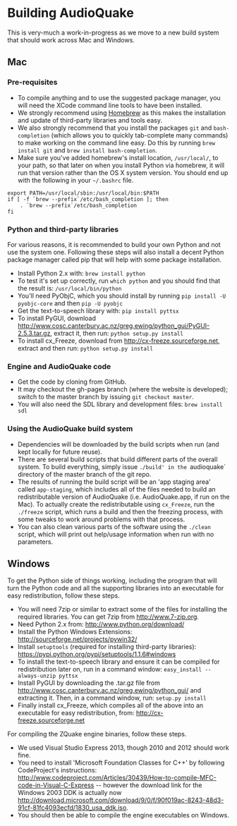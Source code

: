 Building AudioQuake
====================

This is very-much a work-in-progress as we move to a new build system that should work across Mac and Windows.

Mac
----

### Pre-requisites

* To compile anything and to use the suggested package manager, you will need the XCode command line tools to have been installed.
* We strongly recommend using [Homebrew](http://brew.sh) as this makes the installation and update of third-party libraries and tools easy.
* We also strongly recommend that you install the packages `git` and `bash-completion` (which allows you to quickly tab-complete many commands) to make working on the command line easy.  Do this by running `brew install git` and `brew install bash-completion`.
* Make sure you've added homebrew's install location, `/usr/local/`, to your path, so that later on when you install Python via homebrew, it will run that version rather than the OS X system version.  You should end up with the following in your `~/.bashrc` file.

```
export PATH=/usr/local/sbin:/usr/local/bin:$PATH
if [ -f `brew --prefix`/etc/bash_completion ]; then
	. `brew --prefix`/etc/bash_completion
fi
```

### Python and third-party libraries

For various reasons, it is recommended to build your own Python and not use the system one.  Following these steps will also install a decent Python package manager called pip that will help with some package installation.

* Install Python 2.x with: `brew install python`
* To test it's set up correctly, run `which python` and you should find that the result is: `/usr/local/bin/python`
* You'll need PyObjC, which you should install by running `pip install -U pyobjc-core` and then `pip -U pyobjc`
* Get the text-to-speech library with: `pip install pyttsx`
* To install PyGUI, download <http://www.cosc.canterbury.ac.nz/greg.ewing/python_gui/PyGUI-2.5.3.tar.gz>, extract it, then run: `python setup.py install`
* To install cx_Freeze, download from <http://cx-freeze.sourceforge.net>, extract and then run: `python setup.py install`

### Engine and AudioQuake code

* Get the code by cloning from GitHub.
* It may checkout the gh-pages branch (where the website is developed); switch to the master branch by issuing `git checkout master`.
* You will also need the SDL library and development files: `brew install sdl`

### Using the AudioQuake build system

* Dependencies will be downloaded by the build scripts when run (and kept locally for future reuse).
* There are several build scripts that build different parts of the overall system.  To build everything, simply issue `./build' in the `audioquake` directory of the master branch of the git repo.
* The results of running the build script will be an 'app staging area' called `app-staging`, which includes all of the files needed to build an redistributable version of AudioQuake (i.e. AudioQuake.app, if run on the Mac).  To actually create the redistributable using `cx_Freeze`, run the `./freeze` script, which runs a build and then the freezing process, with some tweaks to work around problems with that process.
* You can also clean various parts of the software using the `./clean` script, which will print out help/usage information when run with no parameters.


Windows
--------

To get the Python side of things working, including the program that will turn the Python code and all the supporting libraries into an executable for easy redistribution, follow these steps.

* You will need 7zip or similar to extract some of the files for installing the required libraries.  You can get 7zip from <http://www.7-zip.org>.
* Need Python 2.x from: <http://www.python.org/download/>
* Install the Python Windows Extensions: <http://sourceforge.net/projects/pywin32/>
* Install `setuptools` (required for installing third-party libraries): <https://pypi.python.org/pypi/setuptools/1.1.6#windows>
* To install the text-to-speech library and ensure it can be compiled for redistribution later on, run in a command window: `easy_install --always-unzip pyttsx`
* Install PyGUI by downloading the .tar.gz file from <http://www.cosc.canterbury.ac.nz/greg.ewing/python_gui/> and extracting it.  Then, in a command window, run: `setup.py install`
* Finally install cx_Freeze, which compiles all of the above into an executable for easy redistribution, from: <http://cx-freeze.sourceforge.net>

For compiling the ZQuake engine binaries, follow these steps.

* We used Visual Studio Express 2013, though 2010 and 2012 should work fine.
* You need to install 'Microsoft Foundation Classes for C++' by following CodeProject's instructions: <http://www.codeproject.com/Articles/30439/How-to-compile-MFC-code-in-Visual-C-Express> -- however the download link for the Windows 2003 DDK is actually now <http://download.microsoft.com/download/9/0/f/90f019ac-8243-48d3-91cf-81fc4093ecfd/1830_usa_ddk.iso>.
* You should then be able to compile the engine executables on Windows.
